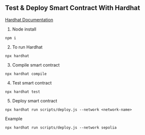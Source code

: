 ## Test & Deploy Smart Contract With Hardhat
[Hardhat Documentation](https://hardhat.org/tutorial)

1. Node install

```
npm i
```

2. To run Hardhat

```
npx hardhat
```

3. Compile smart contract

```
npx hardhat compile
```

4. Test smart contract 

```
npx hardhat test
```

5. Deploy smart contract 

```
npx hardhat run scripts/deploy.js --network <network-name>
```
Example 
```
npx hardhat run scripts/deploy.js --network sepolia
```